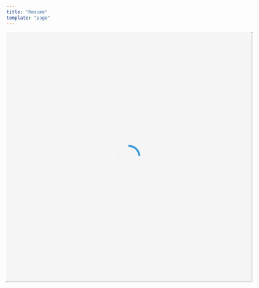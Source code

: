 ```yaml
---
title: "Resume"
template: "page"
---
```



<div style="position: relative; width: 640px; height: 650px;">
  <div id="loading" style="position: absolute; top: 0; left: 0; width: 100%; height: 100%; display: flex; justify-content: center; align-items: center; background: #f5f5f5;">
    <div style="width: 50px; height: 50px; border: 5px solid #f3f3f3; border-top: 5px solid #3498db; border-radius: 50%; animation: spin 1s linear infinite;"></div>
  </div>
  <iframe src="https://drive.google.com/file/d/1T7lHUSpTAOiB3rxwrx5eCwB7_z8ZO0R1/preview" width="640" height="650" allow="autoplay" onload="document.getElementById('loading').style.display='none';"></iframe>
</div>

<style>
@keyframes spin {
  0% { transform: rotate(0deg); }
  100% { transform: rotate(360deg); }
}
</style>
